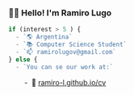 ### 👋🏻 Hello! I'm Ramiro Lugo

```jsx
if (interest > 5 ) {
  - `🌎 Argentina`
  - `📚 Computer Science Student`
  - `📫 ramirolugov@gmail.com`
} else {
  - `You can se our work at:`
```
‎‎ ‎ ‎‎ ‎ ‎ ‎ ‎ ‎ -‎ ‎ ‎‎🔗 [ramiro-l.github.io/cv](https://ramiro-l.github.io/cv/)

